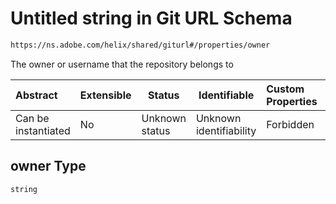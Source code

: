 # Untitled string in Git URL Schema

```txt
https://ns.adobe.com/helix/shared/giturl#/properties/owner
```

The owner or username that the repository belongs to


| Abstract            | Extensible | Status         | Identifiable            | Custom Properties | Additional Properties | Access Restrictions | Defined In                                                        |
| :------------------ | ---------- | -------------- | ----------------------- | :---------------- | --------------------- | ------------------- | ----------------------------------------------------------------- |
| Can be instantiated | No         | Unknown status | Unknown identifiability | Forbidden         | Allowed               | none                | [giturl.schema.json\*](giturl.schema.json "open original schema") |

## owner Type

`string`
